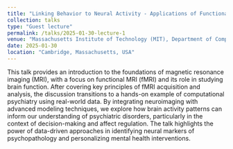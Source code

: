 ```yaml
---
title: "Linking Behavior to Neural Activity - Applications of Functional Magnetic Resonance Imaging and Computational Psychiatry"
collection: talks
type: "Guest lecture"
permalink: /talks/2025-01-30-lecture-1
venue: "Massachusetts Institute of Technology (MIT), Department of Computer Science"
date: 2025-01-30
location: "Cambridge, Massachusetts, USA"
---
```


This talk provides an introduction to the foundations of magnetic resonance imaging (MRI), with a focus on functional MRI (fMRI) and its role in studying brain function. After covering key principles of fMRI acquisition and analysis, the discussion transitions to a hands-on example of computational psychiatry using real-world data. By integrating neuroimaging with advanced modeling techniques, we explore how brain activity patterns can inform our understanding of psychiatric disorders, particularly in the context of decision-making and affect regulation. The talk highlights the power of data-driven approaches in identifying neural markers of psychopathology and personalizing mental health interventions.
